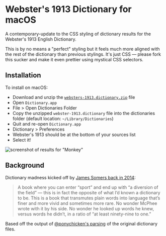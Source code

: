 # Webster's 1913 Dictionary for macOS

A contemporary-update to the CSS styling of dictionary results for the Webster's 1913 English Dictionary.

This is by no means a "perfect" styling but it feels much more aligned with the rest of the dictionary than previous stylings. It's just CSS — please fork this sucker and make it even prettier using mystical CSS selectors.

## Installation

To install on macOS: 

- Download and unzip the [`websters-1913.dictionary.zip`](https://github.com/cmod/websters-1913/raw/main/websters-1913.dictionary.zip) file
- Open `Dictionary.app`
- File > Open Dictionaries Folder
- Copy the unzipped `webster-1913.dictionary` file into the dictionaries folder (default location: `~/Library/Dictionaries`)
- Quit and re-open `Dictionary.app`
- Dictionary > Preferences
- Webster's 1913 should be at the bottom of your sources list
- Select it!

![screenshot of results for "Monkey"](https://github.com/cmod/websters-1913/raw/main/img/example.jpg)

## Background

Dictionary madness kicked off by [James Somers back in 2014](https://jsomers.net/blog/dictionary):

> A book where you can enter “sport” and end up with “a diversion of the field” — this is in fact the opposite of what I’d known a dictionary to be. This is a book that transmutes plain words into language that’s finer and more vivid and sometimes more rare. No wonder McPhee wrote with it by his side. No wonder he looked up words he knew, versus words he didn’t, in a ratio of “at least ninety-nine to one.”

Based off the output of [@ponychicken's parsing](https://github.com/ponychicken/WebsterParser) of the original dictionary files. 
